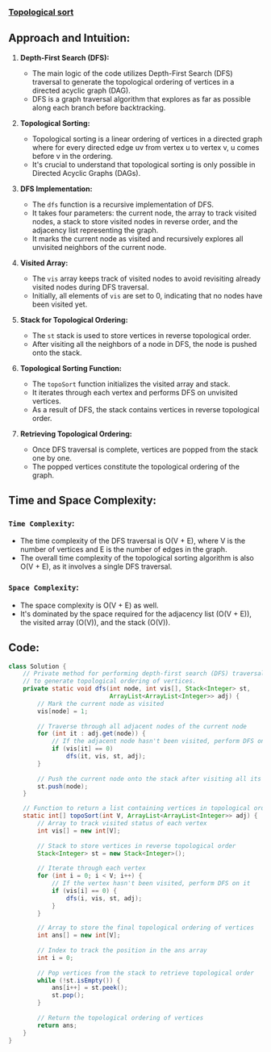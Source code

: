 ### [Topological sort](https://www.geeksforgeeks.org/problems/topological-sort/1?utm_source=youtube&utm_medium=collab_striver_ytdescription&utm_campaign=topological-sort)

## Approach and Intuition:
1. **Depth-First Search (DFS):**
   - The main logic of the code utilizes Depth-First Search (DFS) traversal to generate the topological ordering of vertices in a directed acyclic graph (DAG).
   - DFS is a graph traversal algorithm that explores as far as possible along each branch before backtracking.

2. **Topological Sorting:**
   - Topological sorting is a linear ordering of vertices in a directed graph where for every directed edge uv from vertex u to vertex v, u comes before v in the ordering.
   - It's crucial to understand that topological sorting is only possible in Directed Acyclic Graphs (DAGs).

3. **DFS Implementation:**
   - The `dfs` function is a recursive implementation of DFS.
   - It takes four parameters: the current node, the array to track visited nodes, a stack to store visited nodes in reverse order, and the adjacency list representing the graph.
   - It marks the current node as visited and recursively explores all unvisited neighbors of the current node.

4. **Visited Array:**
   - The `vis` array keeps track of visited nodes to avoid revisiting already visited nodes during DFS traversal.
   - Initially, all elements of `vis` are set to 0, indicating that no nodes have been visited yet.

5. **Stack for Topological Ordering:**
   - The `st` stack is used to store vertices in reverse topological order.
   - After visiting all the neighbors of a node in DFS, the node is pushed onto the stack.

6. **Topological Sorting Function:**
   - The `topoSort` function initializes the visited array and stack.
   - It iterates through each vertex and performs DFS on unvisited vertices.
   - As a result of DFS, the stack contains vertices in reverse topological order.

7. **Retrieving Topological Ordering:**
   - Once DFS traversal is complete, vertices are popped from the stack one by one.
   - The popped vertices constitute the topological ordering of the graph.

## Time and Space Complexity:
### `Time Complexity`:
- The time complexity of the DFS traversal is O(V + E), where V is the number of vertices and E is the number of edges in the graph.
- The overall time complexity of the topological sorting algorithm is also O(V + E), as it involves a single DFS traversal.
  
### `Space Complexity`:
- The space complexity is O(V + E) as well.
- It's dominated by the space required for the adjacency list (O(V + E)), the visited array (O(V)), and the stack (O(V)).
  
## Code:
```java
class Solution {
    // Private method for performing depth-first search (DFS) traversal
    // to generate topological ordering of vertices.
    private static void dfs(int node, int vis[], Stack<Integer> st,
                            ArrayList<ArrayList<Integer>> adj) {
        // Mark the current node as visited
        vis[node] = 1;
        
        // Traverse through all adjacent nodes of the current node
        for (int it : adj.get(node)) {
            // If the adjacent node hasn't been visited, perform DFS on it
            if (vis[it] == 0)
                dfs(it, vis, st, adj);
        }
        
        // Push the current node onto the stack after visiting all its neighbors
        st.push(node);
    }

    // Function to return a list containing vertices in topological order.
    static int[] topoSort(int V, ArrayList<ArrayList<Integer>> adj) {
        // Array to track visited status of each vertex
        int vis[] = new int[V];
        
        // Stack to store vertices in reverse topological order
        Stack<Integer> st = new Stack<Integer>();
        
        // Iterate through each vertex
        for (int i = 0; i < V; i++) {
            // If the vertex hasn't been visited, perform DFS on it
            if (vis[i] == 0) {
                dfs(i, vis, st, adj);
            }
        }

        // Array to store the final topological ordering of vertices
        int ans[] = new int[V];
        
        // Index to track the position in the ans array
        int i = 0;
        
        // Pop vertices from the stack to retrieve topological order
        while (!st.isEmpty()) {
            ans[i++] = st.peek();
            st.pop();
        }
        
        // Return the topological ordering of vertices
        return ans;
    }
}

```
